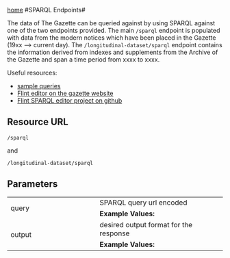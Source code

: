[home](../home.md)
#SPARQL Endpoints#

The data of The Gazette can be queried against by using SPARQL against one of the two endpoints provided.
The main `/sparql` endpoint is populated with data from the modern notices which have been placed in the Gazette (19xx --> current day). The `/longitudinal-dataset/sparql` endpoint contains the information derived from indexes and supplements from the Archive of the Gazette and span a time period from xxxx to xxxx.

Useful resources:

- [sample queries](sample-queries.md)
- [Flint editor on the gazette website](https://www.thegazette.co.uk/flint)
- [Flint SPARQL editor project on github](https://github.com/TSO-Openup/FlintSparqlEditor)



## Resource URL ##

`/sparql`

and

`/longitudinal-dataset/sparql`

## Parameters ##
<table>
<tr>
<td rowspan=2 style="width:12em">query</td>
<td>SPARQL query url encoded</td>
</tr>
<tr>
<td><b>Example Values:</b> </td>
</tr>
<tr>
<td rowspan=2 style="width:12em">output</td>
<td>desired output format for the response</td>
</tr>
<tr>
<td><b>Example Values:</b> </td>
</tr>
</table>